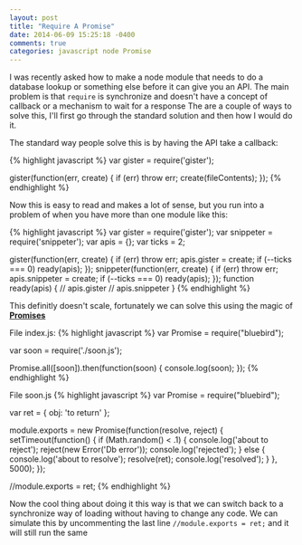```yaml
---
layout: post
title: "Require A Promise"
date: 2014-06-09 15:25:18 -0400
comments: true
categories: javascript node Promise
---
```


I was recently asked how to make a node module that needs to do a database lookup or something else before it can give you an API. The main problem is that `require` is synchronize and doesn't have a concept of callback or a mechanism to wait for a response The are a couple of ways to solve this, I'll first go through the standard solution and then how I would do it.

The standard way people solve this is by having the API take a callback:

{% highlight javascript %}
var gister = require('gister');

gister(function(err, create) {
	if (err) throw err;
	create(fileContents);
});
{% endhighlight %}

Now this is easy to read and makes a lot of sense, but you run into a problem of when you have more than one module like this:

{% highlight javascript %}
var gister = require('gister');
var snippeter = require('snippeter');
var apis = {};
var ticks = 2;

gister(function(err, create) {
	if (err) throw err;
	apis.gister = create;
	if (--ticks === 0) ready(apis);
});
snippeter(function(err, create) {
	if (err) throw err;
	apis.snippeter = create;
	if (--ticks === 0) ready(apis);
});
function ready(apis) {
	// apis.gister
	// apis.snippeter
}
{% endhighlight %}


This definitly doesn't scale, fortunately we can solve this using the magic of [**Promises**](http://kolodny.github.io/blog/blog/2014/04/23/future-proof-your-code-with-promises/)

File index.js:
{% highlight javascript %}
var Promise = require("bluebird");

var soon = require('./soon.js');

Promise.all([soon]).then(function(soon) {
	console.log(soon);
});
{% endhighlight %}

File soon.js
{% highlight javascript %}
var Promise = require("bluebird");

var ret = {
	obj: 'to return'
};

module.exports = new Promise(function(resolve, reject) {
	setTimeout(function() {
		if (Math.random() < .1) {
			console.log('about to reject');
			reject(new Error('Db error'));
			console.log('rejected');
		} else {
			console.log('about to resolve');
			resolve(ret);
			console.log('resolved');
		}
	}, 5000);
});

//module.exports = ret;
{% endhighlight %}


Now the cool thing about doing it this way is that we can switch back to a synchronize way of loading without having to change any code. We can simulate this by uncommenting the last line `//module.exports = ret;` and it will still run the same